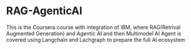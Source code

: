 # RAG-AgenticAI
This is the Coursera course with integration of IBM, where RAG(Retrival Augmented Generation) and Agentic AI and then Multimodel AI Agent is covered using Langchain and Lachgraph to prepare the full AI ecosystem
